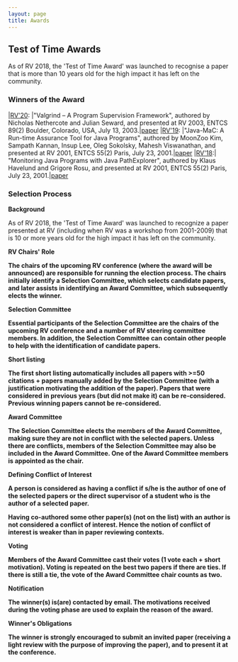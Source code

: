 ```yaml
---
layout: page
title: Awards 
---
```

<h2> Test of Time Awards</h2>

As of RV 2018, the 'Test of Time Award' was launched to recognise a paper that is more than 10 years old for the high impact it has left on the community. 

<h3>Winners of the Award</h3>

|[RV'20](https://rv20.ait.ac.at/): |"Valgrind – A Program Supervision Framework", authored by Nicholas Nethercote and Julian Seward, and presented at RV 2003, ENTCS 89(2) Boulder, Colorado, USA, July 13, 2003.|[paper](https://www.sciencedirect.com/science/article/pii/S1571066104810429) 
|[RV'19](https://www.react.uni-saarland.de/rv2019/): |"Java-MaC: A Run-time Assurance Tool for Java Programs", authored by MoonZoo Kim, Sampath Kannan, Insup Lee, Oleg Sokolsky, Mahesh Viswanathan, and presented at RV 2001, ENTCS 55(2) Paris, July 23, 2001.|[paper](https://link.springer.com/article/10.1023/B:FORM.0000017719.43755.7c) 
|[RV'18](https://rv2018.isp.uni-luebeck.de/):| "Monitoring Java Programs with Java PathExplorer", authored by Klaus Havelund and Grigore Rosu, and presented at RV 2001, ENTCS 55(2) Paris, July 23, 2001.|[paper](https://ti.arc.nasa.gov/m/pub-archive/264h/0264%20(Havelund).pdf)

<h3>Selection Process</h3>

<b>Background</b>

As of RV 2018, the 'Test of Time Award' was launched to recognize a paper presented at RV (including when RV was a workshop from 2001-2009) that is 10 or more years old for the high impact it has left on the community.

<b>RV Chairs' Role

The chairs of the upcoming RV conference (where the award will be announced) are responsible for running the election process. The chairs initially identify a Selection Committee, which selects candidate papers, and later assists in identifying an Award Committee, which subsequently elects the winner.

<b>Selection Committee

Essential participants of the Selection Committee are the chairs of the upcoming RV conference and a number of RV steering committee members. In addition, the Selection Committee can contain other people to help with the identification of candidate papers.

<b>Short listing

The first short listing automatically includes all papers with >=50 citations + papers manually added by the Selection Committee (with a justification motivating the addition of the paper). Papers that were considered in previous years (but did not make it) can be re-considered. Previous winning papers cannot be re-considered.

<b>Award Committee

The Selection Committee elects the members of the Award Committee, making sure they are not in conflict with the selected papers. Unless there are conflicts, members of the Selection Committee may also be included in the Award Committee. One of the Award Committee members is appointed as the chair.

<b>Defining Conflict of Interest

A person is considered as having a conflict if s/he is the author of one of the selected papers or the direct supervisor of a student who is the author of a selected paper. 

Having co-authored some other paper(s) (not on the list) with an author is not considered a conflict of interest. Hence the notion of conflict of interest is weaker than in paper reviewing contexts.

<b>Voting

Members of the Award Committee cast their votes (1 vote each + short motivation). Voting is repeated on the best two papers if there are ties. If there is still a tie, the vote of the Award Committee chair counts as two.

<b>Notification

The winner(s) is(are) contacted by email. The motivations received during the voting phase are used to explain the reason of the award.

<b>Winner's Obligations

The winner is <b>strongly</b> encouraged to submit an invited paper (receiving a light review with the purpose of improving the paper), and to present it at the conference.
